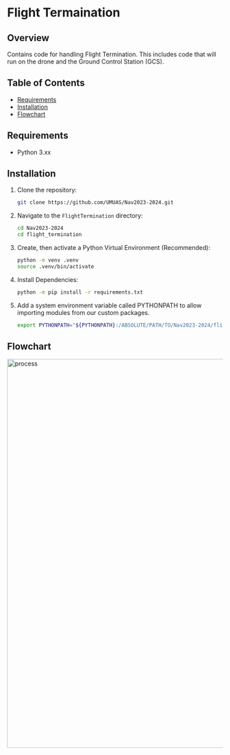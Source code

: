 # Flight Termaination

## Overview
Contains code for handling Flight Termination. This includes code that will run on the drone and the Ground Control Station (GCS).

## Table of Contents
- [Requirements](#requirements)
- [Installation](#installation)
- [Flowchart](#flowchart)

## Requirements
- Python 3.xx

## Installation

1. Clone the repository:

    ```bash
    git clone https://github.com/UMUAS/Nav2023-2024.git
    ```

2. Navigate to the `FlightTermination` directory:

    ```bash
    cd Nav2023-2024
    cd flight_termination
    ```

3. Create, then activate a Python Virtual Environment (Recommended):

    ```bash
    python -m venv .venv
    source .venv/bin/activate
    ```

4. Install Dependencies:

    ```bash
    python -m pip install -r requirements.txt
    ```

5. Add a system environment variable called PYTHONPATH to allow importing modules from our custom packages.

    ```bash
    export PYTHONPATH="${PYTHONPATH}:/ABSOLUTE/PATH/TO/Nav2023-2024/flight_termination/src/"
    ```

## Flowchart
<img width="909" alt="process" src="https://github.com/UMUAS/Nav2023-2024/assets/75279931/b1e69f48-a085-4ede-971e-6ce0769785a1">
